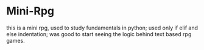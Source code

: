 # Mini-Rpg
this is a mini rpg, used to study fundamentals in python;
used only if elif and else indentation;
was good to start seeing the logic behind text based rpg games.
